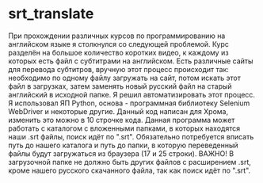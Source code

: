 # srt_translate
При прохождении различных курсов по программированию на английском языке я столкнулся со следующей проблемой. Курс разделён на большое количество коротких видео, к каждому из которых есть файл с субтитрами на английском. Есть различные сайты для перевода субтитров, вручную этот процесс происходит так: необходимо по одному файлу загружать на сайт, потом искать этот файл в загрузках, затем заменять новый русский файл на старый английский в исходной папке. Я решил автоматизировать этот процесс. 
Я использовал ЯП Python, основа - программная библиотеку Selenium WebDriver и некоторые другие. Данный код написан для Хрома, изменить это можно в 10 строчке кода.
Данная программа может работать с каталогом с вложенными папками, в которых находятся наши .srt файлы, поиск идёт по ".srt".
Обязательно потребуется вписать путь до нашего каталога и путь до папки, в которую переведенный файлы будут загружаться из браузера (17 и 25 строки).
ВАЖНО! В загрузочной папке не должно быть других файлов с расширением .srt, кроме нашего русского скачанного файла, так как поиск идёт по ".srt".
